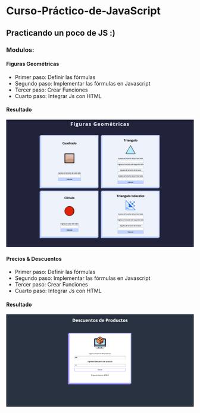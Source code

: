 # Curso-Práctico-de-JavaScript

## Practicando un poco de JS :)

### Modulos:

#### Figuras Geométricas
  - Primer paso: Definir las fórmulas
  - Segundo paso: Implementar las fórmulas en Javascript
  - Tercer paso: Crear Funciones
  - Cuarto paso: Integrar Js con HTML

#### Resultado

![Figuras Geometricas](https://raw.githubusercontent.com/iJCode1/Curso-Practico-de-JavaScript/main/assets/images/captura2.png)



#### Precios & Descuentos
  - Primer paso: Definir las fórmulas
  - Segundo paso: Implementar las fórmulas en Javascript
  - Tercer paso: Crear Funciones
  - Cuarto paso: Integrar Js con HTML

#### Resultado

![Precios y Descuentos](https://raw.githubusercontent.com/iJCode1/Curso-Practico-de-JavaScript/main/assets/images/descuentos.png)


